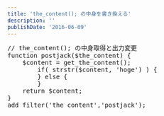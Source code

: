 ```yaml
---
title: 'the_content(); の中身を書き換える'
description: ''
publishDate: '2016-06-09'
---
```


<pre class="brush: php; title: ; notranslate" title="">// the_content(); の中身取得と出力変更
function postjack($the_content) {
	$content = get_the_content();
		if( strstr($content, 'hoge') ) {
		} else {
		}
	return $content;
}
add_filter('the_content','postjack');
</pre>

